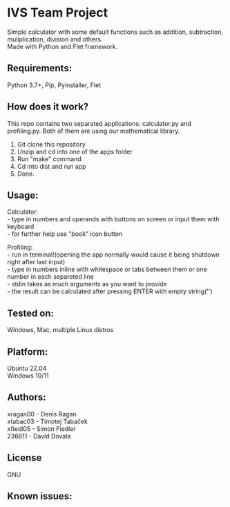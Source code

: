 # IVS Team Project

  Simple calculator with some default functions such as addition, subtraction, muliplication, division and others.<br/>
  Made with Python and Flet framework.
  
## Requirements:
  Python 3.7+, Pip, Pyinstaller, Flet

## How does it work?

  This repo contains two separated applications: calculator.py and profiling.py. Both of them are using our mathematical library.
  1. Git clone this repository
  2. Unzip and cd into one of the apps folder
  3. Run "make" command
  4. Cd into dist and run app
  5. Done.
  
## Usage:
  
  Calculator:<br/>
    - type in numbers and operands with buttons on screen or input them with keyboard<br/>
    - for further help use "book" icon button
    
  Profiling:<br/>
    - run in terminal!(opening the app normally would cause it being shutdown right after last input)<br/>
    - type in numbers inline with whitespace or tabs between them or one number in each separeted line<br/>
    - stdin takes as much arguments as you want to provide<br/>
    - the result can be calculated after pressing ENTER with empty string('')<br/>
    

## Tested on:
  Windows, Mac, multiple Linux distros
  
## Platform:
  Ubuntu 22.04<br/>
  Windows 10/11<br/>
  
## Authors:
  xragan00 - Denis Ragan<br/>
  xtabac03 - Timotej Tabaček<br/>
  xfiedl05 - Simon Fiedler<br/>
  236811   - David Dovala<br/>
  
## License
   GNU<br/>

## Known issues:
  <placeholder>
